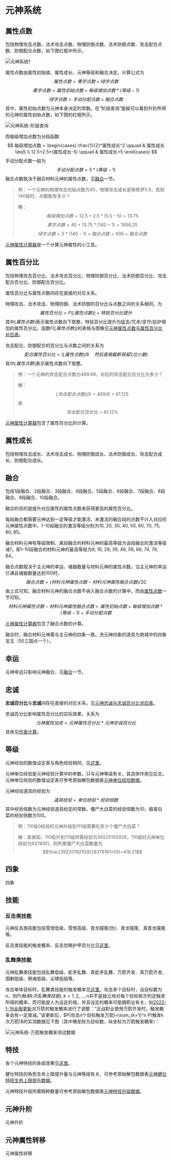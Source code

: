 # 元神系统

## 属性点数

包括物理攻击点数、法术攻击点数、物理防御点数、法术防御点数、攻击配合点数、防御配合点数，如下图红框中所示。

![元神系统1](元神系统-属性点数.png)

属性点数由属性初始值、属性成长、元神等级和融合决定，计算公式为
$$属性点数=黄字点数+绿字点数$$
$$黄字点数=属性初始点数+每级增加点数*(等级-1)$$
$$绿字点数=手动分配点数+融合点数$$
其中，属性初始点数为元神本身决定的常数。在“阶层查询”面板可以看到升阶所得的元神的属性初始点数，如下图的红框所示。

![元神系统-阶层查询](元神系统-阶层查询.png)

而每级增加点数为分段函数
$$
每级增加点数 =
\begin{cases}
   \frac{1}{2}*属性成长^2 \qquad & 属性成长\leq5 \\
   12.5+2.5*(属性成长-5) \qquad & 属性成长>5
\end{cases}
$$
手动分配点数一般为
$$手动分配点数=5*(等级-1)$$
融合点数取决于融合材料元神的属性点数，见[融合](#融合)一节。

> 例：一个元神的物理攻击初始点数为45，物理攻击成长是紫修罗5.5，其到140级时，点数能有多少？
>
> 解：
> $$每级增加点数=12.5+2.5*(5.5-5)=13.75$$
> $$黄字点数=45+13.75*(140-1)=1956.25$$
> $$绿字点数=5*(140-1)+融合点数=695+融合点数$$

[元神属性计算器][元神属性计算器]是一个计算元神属性的小工具。

## 属性百分比

包括物理攻击百分比、法术攻击百分比、物理防御百分比、法术防御百分比、攻击配合百分比、防御配合百分比。

属性百分比与属性点数间存在直接的对应关系。

物理攻击、法术攻击、物理防御、法术防御的百分比与点数之间的关系相同，为
$$属性百分比=F(\lfloor 属性点数 \rfloor)+特技百分比提升$$
其中$\lfloor 属性点数 \rfloor$表示属性点数向下取整，特技百分比提升为猛击/咒术/坚守/庇护增加的属性百分比。函数$F(\lfloor 属性点数 \rfloor)$的表格与图像见[元神属性点数与属性百分比对应表](元神属性点数与属性百分比对应表.md)。

攻击配合、防御配合的百分比与点数之间的关系为
$$配合属性百分比=(\lfloor 属性点数 \rfloor /8 \quad 然后直接截断保留2位小数)$$
其中$\lfloor 属性点数 \rfloor$表示属性点数向下取整。

> 例：一个元神的攻击配合点数为489.69，对应的攻击配合百分比为多少？
>
> 解：
> $$\lfloor 攻击配合点数 \rfloor/8=489/8=61.125$$
> 故
> $$攻击配合百分比=61.12\%$$

[元神属性计算器][元神属性计算器]包含了属性百分比的计算。

## 属性成长

包括物理攻击成长、法术攻击成长、物理防御成长、法术防御成长、攻击配合成长、防御配合成长。

## 融合

包括1段融合、2段融合、3段融合、4段融合、5段融合、6段融合、7段融合、8段融合、9段融合、10段融合。

融合的目的是提升对应属性的属性点数来获得更高的属性百分比。

每段融合都需要元神达到一定等级才能激活，未激活的融合段的点数不计入对应的元神属性点数中。1-10段融合的激活等级分别为10, 20, 30, 40, 50, 60, 70, 75, 80, 85。

融合材料元神有等级限制，某段融合的材料元神的最高等级为该段融合的激活等级减1，即1-10段融合的材料元神的最高等级为9, 19, 29, 39, 49, 59, 69, 74, 79, 84。

融合点数取决于主元神的幸运、魂器数量与材料元神的属性点数。当主元神的幸运已满且魂器数量达到100时，
$$融合点数=(材料元神属性点数-材料元神属性融合点数)/20$$
由上式可知，融合材料元神的融合点数不纳入融合点数的计算中。而由[属性点数](#属性点数)一节可知，
$$材料元神属性点数-材料元神属性融合点数=属性初始点数+每级增加点数*(等级-1)+手动分配点数$$

[元神属性计算器][元神属性计算器]包含了融合点数的计算。

融合时，融合材料元神需与主元神的四象一致。洗元神四象的道具为商城中的四象宝玉（50三国点一个）。

## 幸运

元神幸运只影响元神融合，见[融合](#融合)一节。

## 忠诚

**忠诚百分比**与**忠诚**间存在直接的对应关系，见[元神忠诚与忠诚百分比对应表](元神忠诚与忠诚百分比对应表.md)。

忠诚百分比影响属性百分比的实际效果，关系为
$$元神属性加成=元神属性百分比*元神忠诚百分比$$
具体见[伤害计算](伤害计算.md)。

## 等级

元神经验的数值设定表与角色经验相同，见[这里](角色经验表.md)。

元神单位经验是元神经验计算中的参数，只与元神等级有关，其具体作用见后文。元神单位经验的数值设定表可参考原始解包数据表[元神单位经验数据][元神单位经验数据]。

元神经验道具的经验为
$$道具经验=单位经验*经验倍数$$
其中经验倍数为元神经验道具给定的常数。僵尸大白菜的经验倍数为10，翡翠白菜的经验倍数为100。

> 例：110级0经验的元神升级到111级需要吃多少个僵尸大白菜？
>
> 解：查表知，110级升到111级所需经验为39220192928，110级时元神单位经验为9378161，则所需僵尸大白菜数量为
> $$\frac{39220192928}{9378161*10}=418.21$$

## 四象

四象

## 技能

### 反击类技能

元神反击类技能包括雪恨低级、雪恨高级、青龙摆尾(仿)、青龙摆尾、真青龙摆尾等。

反击类技能的触发概率、反击忽略护甲百分比见[这里](元神反击类技能数据表.md)。

### 乱舞类技能

元神乱舞类技能包括乱舞低级、蛇矛乱舞、真蛇矛乱舞、万箭齐发、真万箭齐发、围剿低级、祭魂低级、尖啸低级等。

攻击单体目标时，乱舞类技能的触发概率见[这里](元神乱舞类技能数据表.md)。攻击多个目标时，设目标数为$n$，则$P(触发k次乱舞类技能), k=1, 2, ..., n$并不是独立地对每个目标依次判定触发所得的概率，而可能是人为设定的值，并且设定的概率可能跟职业有关，如[2022-1-19全服更新](https://sg.qq.com/webplat/info/news_version3/159/24483/24484/24485/m17776/202201/908368.shtml)对万箭的触发概率进行了调整：“近战职业使用万箭齐发时，触发概率会有一定衰减。”该更新后，$P(攻击n个目标触发万箭)=\sum_{k=1}^n P(触发k次万箭)$的实测数据见下图（其中横坐标为目标数，纵坐标为万箭触发概率）：

![元神系统-万箭触发概率测试数据](元神系统-万箭触发概率测试数据.jpg)

## 特技

各个元神特技的各级效果见[这里](元神特技效果表.md)。

健壮特技的角色生命上限提升量与元神等级有关，可参考原始解包数据表[元神健壮特技生命上限提升数据][元神健壮特技生命上限提升数据]。

元神特技升级所需精粹数量可参考原始解包数据表[元神特技升级数据][元神特技升级数据]。

## 元神升阶

元神升阶

## 元神属性转移

元神属性转移

[元神属性计算器]: http://124.222.71.158/apps/实用计算器/元神属性计算器
[元神单位经验数据]: https://view.officeapps.live.com/op/view.aspx?src=https://cloud.tsinghua.edu.cn/f/bb125c54f1f54224965d/?dl=1
[元神健壮特技生命上限提升数据]: https://view.officeapps.live.com/op/view.aspx?src=https://cloud.tsinghua.edu.cn/f/8ea783ec407746ee9465/?dl=1
[元神特技升级数据]: https://view.officeapps.live.com/op/view.aspx?src=https://cloud.tsinghua.edu.cn/f/c9f2bfd1382e41409b74/?dl=1
